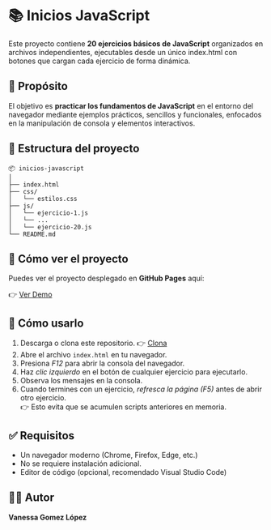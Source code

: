 # 📚 Inicios JavaScript

Este proyecto contiene **20 ejercicios básicos de JavaScript** organizados en archivos independientes, ejecutables desde un único index.html con botones que cargan cada ejercicio de forma dinámica.

## 🧠 Propósito

El objetivo es **practicar los fundamentos de JavaScript** en el entorno del navegador mediante ejemplos prácticos, sencillos y funcionales, enfocados en la manipulación de consola y elementos interactivos.

## 📁 Estructura del proyecto
```
📦 inicios-javascript
│
├── index.html            
├── css/
│   └── estilos.css       
├── js/
│   └── ejercicio-1.js
│   └── ...
│   └── ejercicio-20.js    
└── README.md
```


## 🚀 Cómo ver el proyecto

Puedes ver el proyecto desplegado en **GitHub Pages** aquí:

👉 [Ver Demo](https://vanessa55-rgb.github.io/Inicios-JavaScript/)

## 🚀 Cómo usarlo

1. Descarga o clona este repositorio.
👉 [Clona](https://github.com/Vanessa55-rgb/Inicios-JavaScript.git)
2. Abre el archivo `index.html` en tu navegador.
2. Presiona *F12* para abrir la consola del navegador.
3. Haz *clic izquierdo* en el botón de cualquier ejercicio para ejecutarlo.
4. Observa los mensajes en la consola.
5. Cuando termines con un ejercicio, *refresca la página (F5)* antes de abrir otro ejercicio.  
   👉 Esto evita que se acumulen scripts anteriores en memoria.


## ✅ Requisitos

- Un navegador moderno (Chrome, Firefox, Edge, etc.)
- No se requiere instalación adicional.
- Editor de código (opcional, recomendado Visual Studio Code)

## 👩‍💻 Autor

**Vanessa Gomez López**
